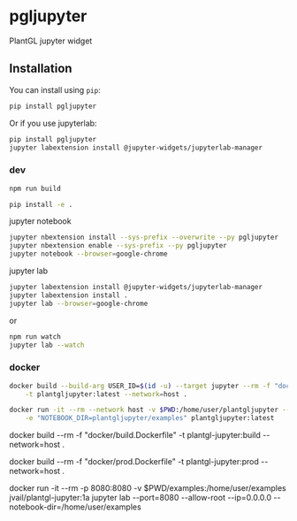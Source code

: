 
# pgljupyter

PlantGL jupyter widget

## Installation

You can install using `pip`:

```bash
pip install pgljupyter
```

Or if you use jupyterlab:

```bash
pip install pgljupyter
jupyter labextension install @jupyter-widgets/jupyterlab-manager
```

### dev

```bash
npm run build
```

```bash
pip install -e .
```

jupyter notebook

```bash
jupyter nbextension install --sys-prefix --overwrite --py pgljupyter
jupyter nbextension enable --sys-prefix --py pgljupyter
jupyter notebook --browser=google-chrome
```

jupyter lab

```bash
jupyter labextension install @jupyter-widgets/jupyterlab-manager
jupyter labextension install .
jupyter lab --browser=google-chrome
```

or

```bash
npm run watch
jupyter lab --watch
```

### docker

```bash
docker build --build-arg USER_ID=$(id -u) --target jupyter --rm -f "docker/Dockerfile" \
    -t plantgljupyter:latest --network=host .

docker run -it --rm --network host -v $PWD:/home/user/plantgljupyter --user $(id -u):$(id -g) \
    -e "NOTEBOOK_DIR=plantgljupyter/examples" plantgljupyter:latest
```

docker build --rm -f "docker/build.Dockerfile" -t plantgl-jupyter:build --network=host .

docker build --rm -f "docker/prod.Dockerfile" -t plantgl-jupyter:prod --network=host .

docker run -it --rm -p 8080:8080 -v $PWD/examples:/home/user/examples jvail/plantgl-jupyter:1a jupyter lab --port=8080 --allow-root --ip=0.0.0.0 --notebook-dir=/home/user/examples
